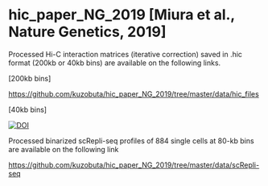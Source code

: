 # hic_paper_NG_2019 [Miura et al., Nature Genetics, 2019]

Processed Hi-C interaction matrices (iterative correction) saved in .hic format (200kb or 40kb bins) are available on the following links.

[200kb bins]

https://github.com/kuzobuta/hic_paper_NG_2019/tree/master/data/hic_files

[40kb bins]

[![DOI](https://zenodo.org/badge/DOI/10.5281/zenodo.3371884.svg)](https://doi.org/10.5281/zenodo.3371884)

Processed binarized scRepli-seq profiles of 884 single cells at 80-kb bins are available on the following link

https://github.com/kuzobuta/hic_paper_NG_2019/tree/master/data/scRepli-seq
